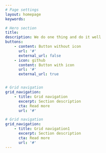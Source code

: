 ```yaml
---
# Page settings
layout: homepage
keywords:

# Hero section
title: 
description: We do one thing and do it well
buttons:
    - content: Button without icon
      url: '#'
      external_url: false
    - icon: github
      content: Button with icon
      url: '#'
      external_url: true


# Grid navigation
grid_navigation:
    - title: Grid navigation
      excerpt: Section description
      cta: Read more
      url: '#'

# Grid navigation
grid_navigation:
    - title: Grid navigation1
      excerpt: Section description
      cta: Read more
      url: '#'
---
```

